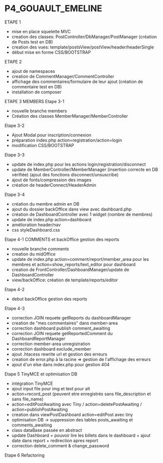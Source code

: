# P4_GOUAULT_EMELINE

ETAPE 1
- mise en place squelette MVC
- creation des classes: PostController/DbManager/PostManager
(création de Posts test en DB)
- creation des vues: template/postsView/postView/header/headerSingle
- début mise en forme CSS/BOOTSTRAP

ETAPE 2
- ajout de namespaces
- creation de CommentManager/CommentController
- affichage des commentaires/formulaire de leur ajout
(création de commentaire test en DB)
- installation de composer

ETAPE 3 MEMBERS
Etape 3-1
- nouvelle branche members
- Création des classes MemberManager/MemberController

Etape 3-2
- Ajout Modal pour inscription/connexion
- préparation index.php action=registration/action=login
- modification CSS/BOOTSTRAP

Etape 3-3
- update de index.php pour les actions login/registration/disconnect
- update de MemberController/MemberManager 
    (insertion correcte en DB vérifiée)
    (ajout des fonctions disconnect/unsuscribe)
- ajout de fonts/compression des images
- création de headerConnect/HeaderAdmin

Etape 3-4
- création du membre admin en DB
- ajout du dossier backOffice dans view avec dashboard.php
- création de DashboardController avec 1 widget 
(nombre de membres)
- update de index.php action=dashboard
- amélioration header/nav
- css styleDashboard.css

Etape 4-1 COMMENTS et backOffice gestion des reports
- nouvelle branche comments
- creation du midOffice
- update de index.php action=comment/report/member_area pour les membres
et action=show_reports/text_editor pour dashboard
- creation de FrontController/DashboardManager/update de DashboardController
- view/backOffice: création de template/reports/editor

Etape 4-2
- debut backOffice gestion des reports

Etape 4-3
- correction JOIN requete getReports du dashboardManager
- creation de "mes commentaires" dans member-area
- correction dashboard publish comment_awaiting
- correction JOIN requete getReportedComment du DashboardReportManager
- correction member-area unregistration
- correction dashboard exclude_member
- ajout .htacess rewrite url et gestion des erreurs
- creation de error.php à la racine => gestion de l'affichage des erreurs
- ajout d'un else dans index.php pour gestion 404

Etape 5 TinyMCE et optimisation DB
- intégration TinyMCE
- ajout input file pour img et text pour alt
- action=record_post (peuvent etre enregistrés sans file_description et sans file_name)
- action=editPostAwaiting avec Tiny / action=deletePostAwaiting / action=publishPostAwaiting
- creation dans viewPostDashboard action=editPost avec tiny
- optimisation DB -> suppression des tables posts_awaiting et comments_awaiting
- class dataBase passée en abstract
- update Dashboard = pouvoir lire les billets dans le dashboard + ajout date dans report + redirection apres report
- correction delete_comment & change_password

Etape 6 Refactoring